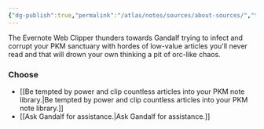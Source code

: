 ```yaml
---
{"dg-publish":true,"permalink":"/atlas/notes/sources/about-sources/","tags":["x/readme"]}
---
```



The Evernote Web Clipper thunders towards Gandalf trying to infect and corrupt your PKM sanctuary with hordes of low-value articles you'll never read and that will drown your own thinking a pit of orc-like chaos.

### Choose
- [[Be tempted by power and clip countless articles into your PKM note library.\|Be tempted by power and clip countless articles into your PKM note library.]]
- [[Ask Gandalf for assistance.\|Ask Gandalf for assistance.]]
